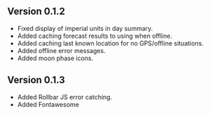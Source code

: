 ## Version 0.1.2

- Fixed display of imperial units in day summary.
- Added caching forecast results to using when offline.
- Added caching last known location for no GPS/offline situations.
- Added offline error messages.
- Added moon phase icons.

## Version 0.1.3

- Added Rollbar JS error catching.
- Added Fontawesome